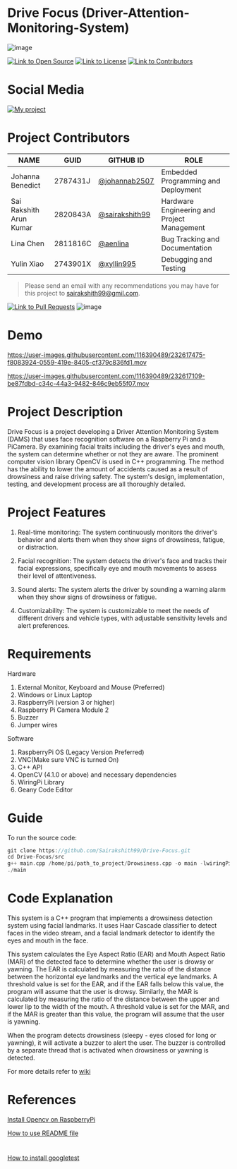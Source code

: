 # Drive Focus (Driver-Attention-Monitoring-System)

![image](https://user-images.githubusercontent.com/116390489/232624670-f5f2ffe1-5abc-4fad-802e-74d664959aa6.png)


<a href="https://github.com/Sairakshith99/Drive-Focus"><img src="https://user-images.githubusercontent.com/116390489/232041553-a4d414c6-2861-4440-b1f3-e5361ab19e28.png" alt="Link to Open Source"></a> 
<a href="https://github.com/Sairakshith99/Drive-Focus/blob/main/LICENSE"><img src="https://user-images.githubusercontent.com/116390489/232076273-c7b8169f-f780-407b-92d2-bbc4850c54df.png" alt="Link to License"></a> 
<a href="https://github.com/Sairakshith99/Drive-Focus/graphs/contributors"><img src="https://user-images.githubusercontent.com/116390489/232041367-a342a2b3-5d5f-4c64-bb29-a9ec89c1a56c.png" alt="Link to Contributors"></a>



# Social Media

[![My project](https://user-images.githubusercontent.com/116390489/231455191-8b55d2b1-5a70-43cf-8644-8beb96923488.png)](https://linktr.ee/drive_focus)

# Project Contributors

| NAME | GUID | GITHUB ID |	ROLE |
| ------------- | ------------- | ------------- | ------------- |
| Johanna Benedict |	2787431J	| <a href="https://github.com/johannab2507"> @johannab2507 </a> | Embedded Programming and Deployment |
| Sai Rakshith Arun Kumar	| 2820843A | <a href="https://github.com/Sairakshith99"> @sairakshith99 </a> | Hardware Engineering and Project Management |
| Lina Chen |	2811816C | <a href="https://github.com/aenlina"> @aenlina </a>  | Bug Tracking and Documentation |
| Yulin Xiao | 2743901X | <a href="https://github.com/xyllin995"> @xyllin995 </a>    | Debugging and Testing |
> Please send an email with any recommendations you may have for this project to sairakshith99@gmil.com.

<a href="https://github.com/Sairakshith99/Drive-Focus/pulls"><img src="https://user-images.githubusercontent.com/116390489/232042061-3ada3e1a-4fd1-4690-8efe-a2310ccd0dc2.png" alt="Link to Pull Requests"></a>
![image](https://user-images.githubusercontent.com/116390489/232042154-f0cbc836-1552-465f-a4a9-d5419c8bc841.png) 

# Demo

https://user-images.githubusercontent.com/116390489/232617475-f8083924-0559-419e-8405-cf379c836fd1.mov

https://user-images.githubusercontent.com/116390489/232617109-be87fdbd-c34c-44a3-9482-846c9eb55f07.mov




# Project Description 

Drive Focus is a project developing a Driver Attention Monitoring System (DAMS) that uses face recognition software on a Raspberry Pi and a PiCamera. By examining facial traits including the driver's eyes and mouth, the system can determine whether or not they are aware. The prominent computer vision library OpenCV is used in C++ programming. The method has the ability to lower the amount of accidents caused as a result of drowsiness and raise driving safety. The system's design, implementation, testing, and development process are all thoroughly detailed.

# Project Features

1. Real-time monitoring: The system continuously monitors the driver's behavior and alerts them when they show signs of drowsiness, fatigue, or distraction.

2. Facial recognition: The system detects the driver's face and tracks their facial expressions, specifically eye and mouth movements to assess their level of attentiveness.

3. Sound alerts: The system alerts the driver by sounding a warning alarm when they show signs of drowsiness or fatigue.

4. Customizability: The system is customizable to meet the needs of different drivers and vehicle types, with adjustable sensitivity levels and alert preferences.

# Requirements

Hardware

1. External Monitor, Keyboard and Mouse (Preferred)
2. Windows or Linux Laptop
3. RaspberryPi (version 3 or higher)
4. Raspberry Pi Camera Module 2
5. Buzzer
6. Jumper wires

Software

1. RaspberryPi OS (Legacy Version Preferred) 
2. VNC(Make sure VNC is turned On) 
3. C++ API
4. OpenCV (4.1.0 or above) and necessary dependencies
5. WiringPi Library
6. Geany Code Editor

# Guide
To run the source code:
```c++
git clone https://github.com/Sairakshith99/Drive-Focus.git
cd Drive-Focus/src
g++ main.cpp /home/pi/path_to_project/Drowsiness.cpp -o main -lwiringPi `pkg-config --cflags --libs opencv`
./main
```

# Code Explanation

This system is a C++ program that implements a drowsiness detection system using facial landmarks. It uses Haar Cascade classifier to detect faces in the video stream, and a facial landmark detector to identify the eyes and mouth in the face.

This system calculates the Eye Aspect Ratio (EAR) and Mouth Aspect Ratio (MAR) of the detected face to determine whether the user is drowsy or yawning. The EAR is calculated by measuring the ratio of the distance between the horizontal eye landmarks and the vertical eye landmarks. A threshold value is set for the EAR, and if the EAR falls below this value, the program will assume that the user is drowsy. Similarly, the MAR is calculated by measuring the ratio of the distance between the upper and lower lip to the width of the mouth. A threshold value is set for the MAR, and if the MAR is greater than this value, the program will assume that the user is yawning.

When the program detects drowsiness (sleepy - eyes closed for long or yawning), it will activate a buzzer to alert the user. The buzzer is controlled by a separate thread that is activated when drowsiness or yawning is detected.

For more details refer to <a href="https://github.com/Sairakshith99/Drive-Focus/wiki"> wiki </a>

# References
[Install Opencv on RaspberryPi](https://solarianprogrammer.com/2019/09/17/install-opencv-raspberry-pi-raspbian-cpp-python-development/)  

[How to use README file](https://www.mygreatlearning.com/blog/readme-file/)
#
[How to install googletest](https://github.com/google/googletest)
